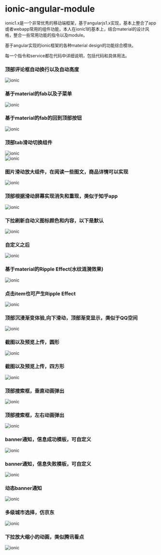 # ionic-angular-module
ionic1.x是一个非常优秀的移动端框架，基于angularjs1.x实现，基本上整合了app或者webapp常用的组件功能，本人在ionic1的基本上，结合material的设计风格，整合一些常用功能的指令以及module。

基于angular实现的ionic框架的各种material design的功能综合模块。

每一个指令和service都在代码中详细说明，包括代码和具体用法。

### 顶部评论框自动换行以及自动高度
![ionic](/src/gif/test1.gif "ionic")
<br/>
### 基于material的fab以及子菜单
![ionic](/src/gif/test2.gif "ionic")
<br/>
### 基于material的fab的回到顶部按钮
![ionic](/src/gif/test4.gif "ionic")
<br/>
### 顶部tab滑动切换组件
![ionic](/src/gif/test5.gif "ionic")
<br/>
![ionic](/src/gif/test7.gif "ionic")
<br/>
### 图片滑动放大组件，在阅读一些图文，商品详情可以实现
![ionic](/src/gif/test9.gif "ionic")
<br/>
### 顶部根据滑动屏幕实现消失和重现，类似于知乎app
![ionic](/src/gif/test13.gif "ionic")
<br/>
### 下拉刷新自动义图标颜色和内容，以下是默认
![ionic](/src/gif/test17.gif "ionic")
<br/>
### 自定义之后
![ionic](/src/gif/test18.gif "ionic")
<br/>
### 基于material的Ripple Effect(水纹涟漪效果)
![ionic](/src/gif/test19.gif "ionic")
<br/>
### 点击item也可产生Ripple Effect 
![ionic](/src/gif/test20.gif "ionic")
<br/>
### 顶部沉浸渐变体验,向下滑动，顶部渐变显示，类似于QQ空间
![ionic](/src/gif/test21.gif "ionic")
<br/>
### 截图以及预览上传，圆形
![ionic](/src/gif/test22.gif "ionic")
<br/>
### 截图以及预览上传，四方形
![ionic](/src/gif/test23.gif "ionic")
<br/>
### 顶部搜索框，垂直动画弹出
![ionic](/src/gif/test27.gif "ionic")
<br/>
### 顶部搜索框，左右动画弹出
![ionic](/src/gif/test29.gif "ionic")
<br/>
### banner通知，信息成功模板，可自定义
![ionic](/src/gif/test30.gif "ionic")
<br/>
### banner通知，信息失败模板，可自定义
![ionic](/src/gif/test31.gif "ionic")
<br/>
### 动态banner通知
![ionic](/src/gif/test38.gif "ionic")
<br/>
### 多级城市选择，仿京东
![ionic](/src/gif/test40.gif "ionic")
<br/>
### 下拉放大缩小的动画，类似腾讯看点
![ionic](/src/gif/test42.gif "ionic")
<br/>




